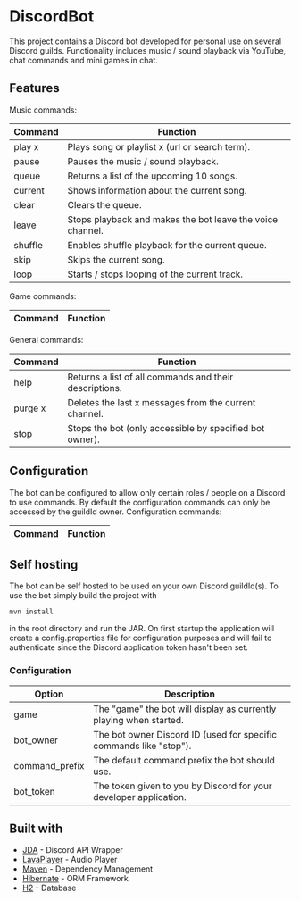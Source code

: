 # DiscordBot

This project contains a Discord bot developed for personal use on several Discord guilds.
Functionality includes music / sound playback via YouTube, chat commands and mini games in chat.

## Features

Music commands:

| Command | Function |
| ------- | -------- |
| play x | Plays song or playlist x (url or search term). |
| pause | Pauses the music / sound playback. |
| queue | Returns a list of the upcoming 10 songs. |
| current | Shows information about the current song. |
| clear | Clears the queue. |
| leave | Stops playback and makes the bot leave the voice channel. |
| shuffle | Enables shuffle playback for the current queue. |
| skip | Skips the current song. |
| loop | Starts / stops looping of the current track. |


Game commands:

| Command | Function |
| ------- | -------- |

General commands:

| Command | Function |
| ------- | -------- |
| help | Returns a list of all commands and their descriptions. |
| purge x | Deletes the last x messages from the current channel. |
| stop | Stops the bot (only accessible by specified bot owner). |

## Configuration

The bot can be configured to allow only certain roles / people on a Discord to use commands.
By default the configuration commands can only be accessed by the guildId owner.
Configuration commands:

| Command | Function |
| ------- | -------- |


## Self hosting

The bot can be self hosted to be used on your own Discord guildId(s).
To use the bot simply build the project with
```
mvn install
```
in the root directory and run the JAR.
On first startup the application will create a config.properties file for configuration
purposes and will fail to authenticate since the Discord application token hasn't been set.

### Configuration

| Option | Description |
| ------ | ----------- |
| game | The "game" the bot will display as currently playing when started. |
| bot_owner | The bot owner Discord ID (used for specific commands like "stop"). |
| command_prefix | The default command prefix the bot should use. |
| bot_token | The token given to you by Discord for your developer application. |

## Built with

* [JDA](https://github.com/DV8FromTheWorld/JDA) - Discord API Wrapper
* [LavaPlayer](https://github.com/sedmelluq/lavaplayer) - Audio Player 
* [Maven](https://maven.apache.org/) - Dependency Management
* [Hibernate](http://hibernate.org/) - ORM Framework
* [H2](http://www.h2database.com/html/main.html) - Database
